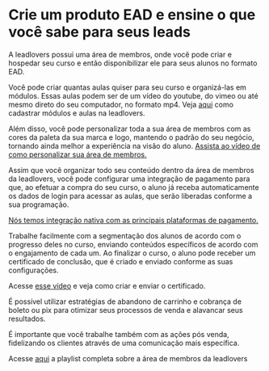 # Crie um produto EAD e ensine o que você sabe para seus leads

A leadlovers possui uma área de membros, onde você pode criar e hospedar seu curso e então disponibilizar ele para seus alunos no formato EAD.

Você pode criar quantas aulas quiser para seu curso e organizá-las em módulos. Essas aulas podem ser de um vídeo do youtube, do vimeo ou até mesmo direto do seu computador, no formato mp4. Veja [aqui](https://suporte.love/produtos-como-criar-aulas/) como cadastrar módulos e aulas na leadlovers.

Além disso, você pode personalizar toda a sua área de membros com as cores da paleta da sua marca e logo, mantendo o padrão do seu negócio, tornando ainda melhor a experiência na visão do aluno. [Assista ao vídeo de como personalizar sua área de membros.](https://www.youtube.com/watch?v=CZ83JZVjT90\&list=PLtgvM3V6P-9E97wwbGcVw8Yz6hI60AoJm\&index=4)

Assim que você organizar todo seu conteúdo dentro da área de membros da leadlovers, você pode configurar uma integração de pagamento para que, ao efetuar a compra do seu curso, o aluno já receba automaticamente os dados de login para acessar as aulas, que serão liberadas conforme a sua programação.

[Nós temos integração nativa com as principais plataformas de pagamento.](https://suporte.love/indice-integracoes-de-pagamento/)

Trabalhe facilmente com a segmentação dos alunos de acordo com o progresso deles no curso, enviando conteúdos específicos de acordo com o engajamento de cada um. Ao finalizar o curso, o aluno pode receber um certificado de conclusão, que é criado e enviado conforme as suas configurações.

Acesse [esse vídeo](https://www.youtube.com/watch?v=1azf\_XKz4Hs\&list=PLtgvM3V6P-9E97wwbGcVw8Yz6hI60AoJm\&index=12) e veja como criar e enviar o certificado.

É possível utilizar estratégias de abandono de carrinho e cobrança de boleto ou pix para otimizar seus processos de venda e alavancar seus resultados.

É importante que você trabalhe também com as ações pós venda, fidelizando os clientes através de uma comunicação mais específica.

Acesse [aqui](https://www.youtube.com/watch?v=C5TAvpxJ-SQ\&list=PLtgvM3V6P-9E97wwbGcVw8Yz6hI60AoJm) a playlist completa sobre a área de membros da leadlovers
